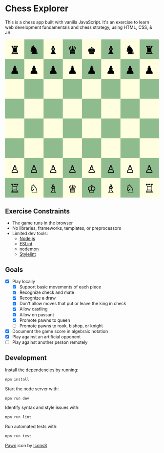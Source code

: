 # Chess Explorer

This is a chess app built with vanilla JavaScript. It's an exercise to learn
web development fundamentals and chess strategy, using HTML, CSS, & JS.

![Chess board](screenshots/board.png)

## Exercise Constraints
- The game runs in the browser
- No libraries, frameworks, templates, or preprocessors
- Limited dev tools:
  - [Node.js](https://nodejs.org/)
  - [ESLint](https://www.npmjs.com/package/eslint)
  - [nodemon](https://www.npmjs.com/package/nodemon)
  - [Stylelint](https://stylelint.io/)

## Goals
- [x] Play locally
  - [x] Support basic movements of each piece
  - [x] Recognize check and mate
  - [x] Recognize a draw
  - [x] Don't allow moves that put or leave the king in check
  - [x] Allow castling
  - [x] Allow en passant
  - [x] Promote pawns to queen
  - [ ] Promote pawns to rook, bishop, or knight
- [x] Document the game score in algebraic notation
- [x] Play against an artificial opponent
- [ ] Play against another person remotely

## Development
Install the dependencies by running:
```sh
npm install
```
Start the node server with:
```sh
npm run dev
```
Identify syntax and style issues with:
```sh
npm run lint
```
Run automated tests with:
```sh
npm run test
```

[Pawn](https://icons8.com/icon/1009/pawn) icon by [Icons8](https://icons8.com)

